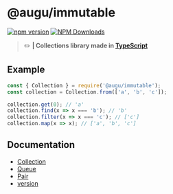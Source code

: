 # @augu/immutable
[![npm version](https://badge.fury.io/js/%40augu%2Fimmutable.svg)](https://npm.im/@augu/immutable) [![NPM Downloads](https://img.shields.io/npm/dt/@augu/immutable.svg?maxAge=3600)](https://npm.im/@augu/immutable) 

> :pencil2: **| Collections library made in [TypeScript](https://typescriptlang.org)**

## Example
```js
const { Collection } = require('@augu/immutable');
const collection = Collection.from(['a', 'b', 'c']);

collection.get(0); // 'a'
collection.find(x => x === 'b'); // 'b'
collection.filter(x => x === 'c'); // ['c']
collection.map(x => x); // ['a', 'b', 'c']
```

## Documentation
- [Collection](/immutable/Collection.html)
- [Queue](/immutable/Queue.html)
- [Pair](/immutable/Pair.html)
- [version](/immutable/version.html)